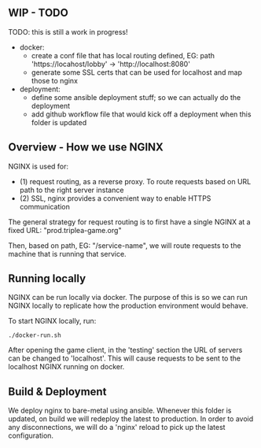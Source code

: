 ## WIP - TODO

TODO: this is still a work in progress!
- docker:
  - create a conf file that has local routing defined, EG: path 'https://locahost/lobby' -> 'http://localhost:8080'
  - generate some SSL certs that can be used for localhost and map those to nginx
- deployment:
  - define some ansible deployment stuff; so we can actually do the deployment
  - add github workflow file that would kick off a deployment when this folder is updated


## Overview - How we use NGINX

NGINX is used for:
- (1) request routing, as a reverse proxy. To route requests based on URL path to the right server instance
- (2) SSL, nginx provides a convenient way to enable HTTPS communication

The general strategy for request routing is to first have a single NGINX at a fixed URL: "prod.triplea-game.org"

Then, based on path, EG: "/service-name", we will route requests to the machine that is running that service.

## Running locally

NGINX can be run locally via docker. The purpose of this is so we can run NGINX locally to replicate how the production
environment would behave.

To start NGINX locally, run:

```
./docker-run.sh
```

After opening the game client, in the 'testing' section the URL of servers can be changed to 'localhost'. This will
cause requests to be sent to the localhost NGINX running on docker.


## Build & Deployment

We deploy nginx to bare-metal using ansible. Whenever this folder is updated, on build we will redeploy
the latest to production. In order to avoid any disconnections, we will do a 'nginx' reload to pick up the
latest configuration.

